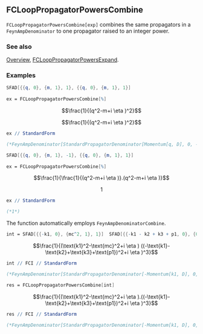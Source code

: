 ## FCLoopPropagatorPowersCombine

`FCLoopPropagatorPowersCombine[exp]` combines the same propagators in a `FeynAmpDenominator` to one propagator raised to an integer power.

### See also

[Overview](Extra/FeynCalc.md), [FCLoopPropagatorPowersExpand](FCLoopPropagatorPowersExpand.md).

### Examples

```mathematica
SFAD[{{q, 0}, {m, 1}, 1}, {{q, 0}, {m, 1}, 1}] 
 
ex = FCLoopPropagatorPowersCombine[%]
```

$$\frac{1}{(q^2-m+i \eta )^2}$$

$$\frac{1}{(q^2-m+i \eta )^2}$$

```mathematica
ex // StandardForm

(*FeynAmpDenominator[StandardPropagatorDenominator[Momentum[q, D], 0, -m, {2, 1}]]*)
```

```mathematica
SFAD[{{q, 0}, {m, 1}, -1}, {{q, 0}, {m, 1}, 1}] 
 
ex = FCLoopPropagatorPowersCombine[%]
```

$$\frac{1}{\frac{1}{(q^2-m+i \eta )}.(q^2-m+i \eta )}$$

$$1$$

```mathematica
ex // StandardForm

(*1*)
```

The function automatically employs `FeynAmpDenominatorCombine`.

```mathematica
int = SFAD[{{-k1, 0}, {mc^2, 1}, 1}]  SFAD[{{-k1 - k2 + k3 + p1, 0}, {0, 1}, 1}] SFAD[{{-k1 - k2 + k3 + p1, 0}, {0, 1}, 2}]
```

$$\frac{1}{(\text{k1}^2-\text{mc}^2+i \eta ) ((-\text{k1}-\text{k2}+\text{k3}+\text{p1})^2+i \eta )^3}$$

```mathematica
int // FCI // StandardForm

(*FeynAmpDenominator[StandardPropagatorDenominator[-Momentum[k1, D], 0, -mc^2, {1, 1}]] FeynAmpDenominator[StandardPropagatorDenominator[-Momentum[k1, D] - Momentum[k2, D] + Momentum[k3, D] + Momentum[p1, D], 0, 0, {1, 1}]] FeynAmpDenominator[StandardPropagatorDenominator[-Momentum[k1, D] - Momentum[k2, D] + Momentum[k3, D] + Momentum[p1, D], 0, 0, {2, 1}]]*)
```

```mathematica
res = FCLoopPropagatorPowersCombine[int]
```

$$\frac{1}{(\text{k1}^2-\text{mc}^2+i \eta ).((-\text{k1}-\text{k2}+\text{k3}+\text{p1})^2+i \eta )^3}$$

```mathematica
res // FCI // StandardForm

(*FeynAmpDenominator[StandardPropagatorDenominator[-Momentum[k1, D], 0, -mc^2, {1, 1}], StandardPropagatorDenominator[-Momentum[k1, D] - Momentum[k2, D] + Momentum[k3, D] + Momentum[p1, D], 0, 0, {3, 1}]]*)
```